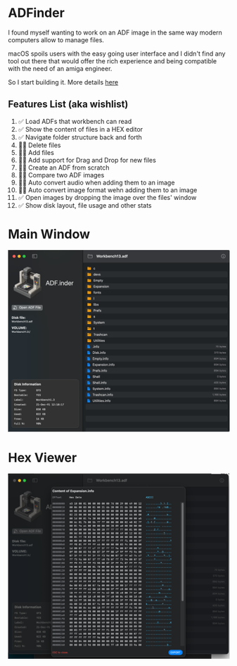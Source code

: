 # ADFinder

I found myself wanting to work on an ADF image in the same way modern computers allow to manage files. 

macOS spoils users with the easy going user interface and I didn't find any tool out there that would offer the rich experience and being compatible with the need of an amiga engineer.

So I start building it. More details [here](https://ginnov.github.io/littlethings/)

## Features List (aka wishlist)

1. ✅ Load ADFs that workbench can read
2. ✅ Show the content of files in a HEX editor
3.  ✅ Navigate folder structure back and forth
4.  👷🏻 Delete files
5. 👷🏻 Add files
6.  👷🏻 Add support for Drag and Drop for new files 
7. 👷🏻 Create an ADF from scratch
8. 👷🏻 Compare two ADF images
9.  👷🏻 Auto convert audio when adding them to an image
10. 👷🏻 Auto convert image format wehn adding them to an image
11. ✅ Open images by dropping the image over the files' window
12.  ✅ Show disk layout, file usage and other stats

# Main Window
![](distribution/shot_2025-05-25-1.png)

# Hex Viewer
![](distribution/shot_2025-05-25-2.png)
